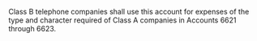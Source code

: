 Class B telephone companies shall use this account for expenses of the type and character required of Class A companies in Accounts 6621 through 6623.

